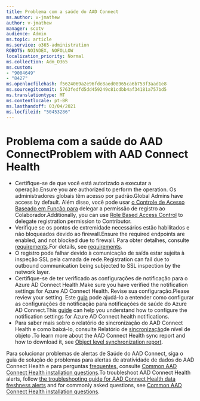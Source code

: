 ```yaml
---
title: Problema com a saúde do AAD Connect
ms.author: v-jmathew
author: v-jmathew
manager: scotv
audience: Admin
ms.topic: article
ms.service: o365-administration
ROBOTS: NOINDEX, NOFOLLOW
localization_priority: Normal
ms.collection: Adm_O365
ms.custom:
- "9004649"
- "8427"
ms.openlocfilehash: f5624069a2e96fde8aed08965ca6b753f3aad1e8
ms.sourcegitcommit: 5763fedfd5dd459249c81cdbb4af34181a757bd5
ms.translationtype: MT
ms.contentlocale: pt-BR
ms.lasthandoff: 03/04/2021
ms.locfileid: "50453286"
---
```

# <a name="problem-with-aad-connect-health"></a><span data-ttu-id="86eb5-102">Problema com a saúde do AAD Connect</span><span class="sxs-lookup"><span data-stu-id="86eb5-102">Problem with AAD Connect Health</span></span>

- <span data-ttu-id="86eb5-103">Certifique-se de que você está autorizado a executar a operação.</span><span class="sxs-lookup"><span data-stu-id="86eb5-103">Ensure you are authorized to perform the operation.</span></span> <span data-ttu-id="86eb5-104">Os administradores globais têm acesso por padrão.</span><span class="sxs-lookup"><span data-stu-id="86eb5-104">Global Admins have access by default.</span></span> <span data-ttu-id="86eb5-105">Além disso, você pode usar [o Controle de Acesso Baseado em Função para](https://docs.microsoft.com/azure/active-directory/connect-health/active-directory-aadconnect-health-operations) delegar a permissão de registro ao Colaborador.</span><span class="sxs-lookup"><span data-stu-id="86eb5-105">Additionally, you can use [Role Based Access Control](https://docs.microsoft.com/azure/active-directory/connect-health/active-directory-aadconnect-health-operations) to delegate registration permission to Contributor.</span></span>
- <span data-ttu-id="86eb5-106">Verifique se os pontos de extremidade necessários estão habilitados e não bloqueados devido ao firewall.</span><span class="sxs-lookup"><span data-stu-id="86eb5-106">Ensure the required endpoints are enabled, and not blocked due to firewall.</span></span> <span data-ttu-id="86eb5-107">Para obter detalhes, consulte [requirements](https://docs.microsoft.com/azure/active-directory/hybrid/how-to-connect-health-agent-install).</span><span class="sxs-lookup"><span data-stu-id="86eb5-107">For details, see [requirements](https://docs.microsoft.com/azure/active-directory/hybrid/how-to-connect-health-agent-install).</span></span>
- <span data-ttu-id="86eb5-108">O registro pode falhar devido à comunicação de saída estar sujeita à inspeção SSL pela camada de rede.</span><span class="sxs-lookup"><span data-stu-id="86eb5-108">Registration can fail due to outbound communication being subjected to SSL inspection by the network layer.</span></span>
- <span data-ttu-id="86eb5-109">Certifique-se de ter verificado as configurações de notificação para o Azure AD Connect Health.</span><span class="sxs-lookup"><span data-stu-id="86eb5-109">Make sure you have verified the notification settings for Azure AD Connect Health.</span></span> <span data-ttu-id="86eb5-110">Revise sua configuração.</span><span class="sxs-lookup"><span data-stu-id="86eb5-110">Please review your setting.</span></span> <span data-ttu-id="86eb5-111">Este [guia](https://docs.microsoft.com/azure/active-directory/hybrid/how-to-connect-health-operations) pode ajudá-lo a entender como configurar as configurações de notificação para notificações de saúde do Azure AD Connect.</span><span class="sxs-lookup"><span data-stu-id="86eb5-111">This [guide](https://docs.microsoft.com/azure/active-directory/hybrid/how-to-connect-health-operations) can help you understand how to configure the notification settings for Azure AD Connect health notifications.</span></span>
- <span data-ttu-id="86eb5-112">Para saber mais sobre o relatório de sincronização do AAD Connect Health e como baixá-lo, consulte Relatório de [sincronização](https://docs.microsoft.com/azure/active-directory/hybrid/how-to-connect-health-sync)de nível de objeto .</span><span class="sxs-lookup"><span data-stu-id="86eb5-112">To learn more about the AAD Connect Health sync report and how to download it, see [Object level synchronization report](https://docs.microsoft.com/azure/active-directory/hybrid/how-to-connect-health-sync).</span></span>

<span data-ttu-id="86eb5-113">Para solucionar problemas de alertas de Saúde do AAD Connect, siga o guia de solução de problemas para alertas de atratividade de dados do AAD Connect Health e para perguntas [frequentes,](https://docs.microsoft.com/azure/active-directory/hybrid/how-to-connect-health-data-freshness) consulte [Common AAD Connect Health installation questions](https://docs.microsoft.com/azure/active-directory/hybrid/reference-connect-health-faq).</span><span class="sxs-lookup"><span data-stu-id="86eb5-113">To troubleshoot AAD Connect Health alerts, follow [the troubleshooting guide for AAD Connect Health data freshness alerts](https://docs.microsoft.com/azure/active-directory/hybrid/how-to-connect-health-data-freshness) and for commonly asked questions, see [Common AAD Connect Health installation questions](https://docs.microsoft.com/azure/active-directory/hybrid/reference-connect-health-faq).</span></span>

